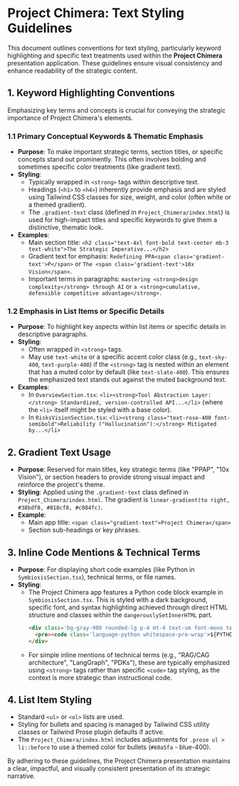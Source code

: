 
# Project Chimera: Text Styling Guidelines

This document outlines conventions for text styling, particularly keyword highlighting and specific text treatments used within the **Project Chimera** presentation application. These guidelines ensure visual consistency and enhance readability of the strategic content.

## 1. Keyword Highlighting Conventions

Emphasizing key terms and concepts is crucial for conveying the strategic importance of Project Chimera's elements.

### 1.1 Primary Conceptual Keywords & Thematic Emphasis

*   **Purpose**: To make important strategic terms, section titles, or specific concepts stand out prominently. This often involves bolding and sometimes specific color treatments (like gradient text).
*   **Styling**:
    *   Typically wrapped in `<strong>` tags within descriptive text.
    *   Headings (`<h1>` to `<h4>`) inherently provide emphasis and are styled using Tailwind CSS classes for size, weight, and color (often white or a themed gradient).
    *   The `.gradient-text` class (defined in `Project_Chimera/index.html`) is used for high-impact titles and specific keywords to give them a distinctive, thematic look.
*   **Examples**:
    *   Main section title: `<h2 class="text-4xl font-bold text-center mb-3 text-white">The Strategic Imperative...</h2>`
    *   Gradient text for emphasis: `Redefining PPA<span class='gradient-text'>P</span>` or `The <span class='gradient-text'>10x Vision</span>`.
    *   Important terms in paragraphs: `mastering <strong>design complexity</strong> through AI` or `a <strong>cumulative, defensible competitive advantage</strong>.`

### 1.2 Emphasis in List Items or Specific Details

*   **Purpose**: To highlight key aspects within list items or specific details in descriptive paragraphs.
*   **Styling**:
    *   Often wrapped in `<strong>` tags.
    *   May use `text-white` or a specific accent color class (e.g., `text-sky-400`, `text-purple-400`) if the `<strong>` tag is nested within an element that has a muted color by default (like `text-slate-400`). This ensures the emphasized text stands out against the muted background text.
*   **Examples**:
    *   In `OverviewSection.tsx`: `<li><strong>Tool Abstraction Layer:</strong> Standardized, version-controlled API...</li>` (where the `<li>` itself might be styled with a base color).
    *   In `RisksVisionSection.tsx`: `<li><strong class="text-rose-400 font-semibold">Reliability ("Hallucination"):</strong> Mitigated by...</li>`

## 2. Gradient Text Usage

*   **Purpose**: Reserved for main titles, key strategic terms (like "PPAP", "10x Vision"), or section headers to provide strong visual impact and reinforce the project's theme.
*   **Styling**: Applied using the `.gradient-text` class defined in `Project_Chimera/index.html`. The gradient is `linear-gradient(to right, #38bdf8, #818cf8, #c084fc)`.
*   **Example**:
    *   Main app title: `<span class="gradient-text">Project Chimera</span>`
    *   Section sub-headings or key phrases.

## 3. Inline Code Mentions & Technical Terms

*   **Purpose**: For displaying short code examples (like Python in `SymbiosisSection.tsx`), technical terms, or file names.
*   **Styling**:
    *   The Project Chimera app features a Python code block example in `SymbiosisSection.tsx`. This is styled with a dark background, specific font, and syntax highlighting achieved through direct HTML structure and classes within the `dangerouslySetInnerHTML` part.
        ```html
        <div class='bg-gray-900 rounded-lg p-4 mt-4 text-sm font-mono text-slate-300 overflow-x-auto'>
          <pre><code class='language-python whitespace-pre-wrap'>${PYTHON_CODE_EXAMPLE}</code></pre>
        </div>
        ```
    *   For simple inline mentions of technical terms (e.g., "RAG/CAG architecture", "LangGraph", "PDKs"), these are typically emphasized using `<strong>` tags rather than specific `<code>` tag styling, as the context is more strategic than instructional code.

## 4. List Item Styling

*   Standard `<ul>` or `<ol>` lists are used.
*   Styling for bullets and spacing is managed by Tailwind CSS utility classes or Tailwind Prose plugin defaults if active.
*   The `Project_Chimera/index.html` includes adjustments for `.prose ul > li::before` to use a themed color for bullets (`#60a5fa` - blue-400).

By adhering to these guidelines, the Project Chimera presentation maintains a clear, impactful, and visually consistent presentation of its strategic narrative.

